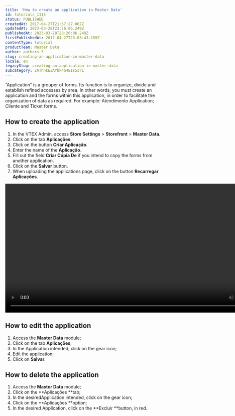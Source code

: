 ```yaml
---
title: 'How to create an application in Master Data'
id: tutorials_1115
status: PUBLISHED
createdAt: 2017-04-27T21:57:27.067Z
updatedAt: 2023-03-28T23:26:06.249Z
publishedAt: 2023-03-28T23:26:06.249Z
firstPublishedAt: 2017-04-27T23:03:43.159Z
contentType: tutorial
productTeam: Master Data
author: authors_3
slug: creating-an-application-in-master-data
locale: en
legacySlug: creating-an-application-in-master-data
subcategory: 2AThnkEZAYbk4G4EIs53rL
---
```


“Application” is a grouper of forms. Its function is to organize, divide and establish refined accesses by area. In other words, you must create an application and the forms within this application, in order to facilitate the organization of data as required. For example: Atendimento Application; Cliente and Ticket forms.

## How to create the application

1. In the VTEX Admin, access **Store Settings** > **Storefront** > **Master Data**.
2. Click on the tab **Aplicações**.
3. Click on the button **Criar Aplicação**.
4. Enter the name of the **Aplicação**.
5. Fill out the field **Criar Cópia De** if you intend to copy the forms from another application.
6. Click on the **Salvar** button.
7. When uploading the applications page, click on the button **Recarregar Aplicações**.

<video class="wp-video-shortcode" id="video-1115-2" width="840" height="411" preload="metadata" controls="controls"><source type="video/mp4" src="//assets.contentful.com/alneenqid6w5/7Ibn7u8xVYAUigYkaIQQYI/aa2ca7d7ad7abdc8e30b7f2a7f855da7/CriandoAplicacao.mp4?_=2" />[//assets.contentful.com/alneenqid6w5/7Ibn7u8xVYAUigYkaIQQYI/aa2ca7d7ad7abdc8e30b7f2a7f855da7/CriandoAplicacao.mp4](//assets.contentful.com/alneenqid6w5/7Ibn7u8xVYAUigYkaIQQYI/aa2ca7d7ad7abdc8e30b7f2a7f855da7/CriandoAplicacao.mp4 "//assets.contentful.com/alneenqid6w5/7Ibn7u8xVYAUigYkaIQQYI/aa2ca7d7ad7abdc8e30b7f2a7f855da7/CriandoAplicacao.mp4")</video>

## How to edit the application

1. Access the **Master Data** module;
2. Click on the tab **Aplicações**;
3. In the Application intended, click on the gear icon;
4. Edit the application;
5. Click on **Salvar**.

## How to delete the application

1. Access the **Master Data** module;
2. Click on the **Aplicações **tab;
3. In the desiredApplication intended, click on the gear icon;
4. Click on the **Aplicações **option;
5. In the desired Application, click on the **Excluir **button, in red.
